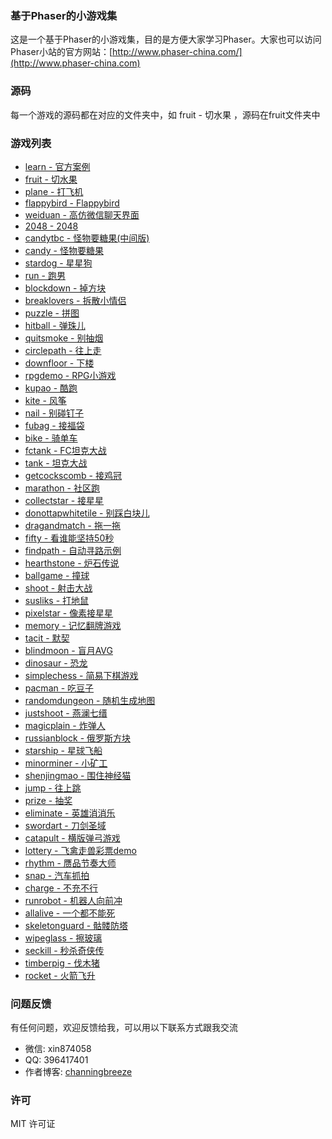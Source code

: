 ### 基于Phaser的小游戏集
这是一个基于Phaser的小游戏集，目的是方便大家学习Phaser。大家也可以访问Phaser小站的官方网站：[http://www.phaser-china.com/](http://www.phaser-china.com) 

### 源码
每一个游戏的源码都在对应的文件夹中，如 fruit - 切水果 ，源码在fruit文件夹中

### 游戏列表
* [learn - 官方案例](http://game.webxinxin.com/learn/exam8.html)
* [fruit - 切水果](http://game.webxinxin.com/fruit/)
* [plane - 打飞机](http://game.webxinxin.com/plane/)
* [flappybird - Flappybird](http://game.webxinxin.com/flappybird/)
* [weiduan - 高仿微信聊天界面](http://game.webxinxin.com/?game=weiduan&id=1)
* [2048 - 2048](http://game.webxinxin.com/2048)
* [candytbc - 怪物要糖果(中间版)](http://game.webxinxin.com/candytbc)
* [candy - 怪物要糖果](http://game.webxinxin.com/candy)
* [stardog - 星星狗](http://game.webxinxin.com/stardog)
* [run - 跑男](http://game.webxinxin.com/run)
* [blockdown - 掉方块](http://game.webxinxin.com/blockdown)
* [breaklovers - 拆散小情侣](http://game.webxinxin.com/breaklovers)
* [puzzle - 拼图](http://game.webxinxin.com/puzzle)
* [hitball - 弹珠儿](http://game.webxinxin.com/hitball)
* [quitsmoke - 别抽烟](http://game.webxinxin.com/quitsmoke)
* [circlepath - 往上走](http://game.webxinxin.com/circlepath)
* [downfloor - 下楼](http://game.webxinxin.com/downfloor)
* [rpgdemo - RPG小游戏](http://game.webxinxin.com/rpgdemo)
* [kupao - 酷跑](http://game.webxinxin.com/kupao)
* [kite - 风筝](http://game.webxinxin.com/kite)
* [nail - 别碰钉子](http://game.webxinxin.com/nail)
* [fubag - 接福袋](http://game.webxinxin.com/fubag)
* [bike - 骑单车](http://game.webxinxin.com/bike)
* [fctank - FC坦克大战](http://game.webxinxin.com/fctank)
* [tank - 坦克大战](http://game.webxinxin.com/tank)
* [getcockscomb - 接鸡冠](http://game.webxinxin.com/getcockscomb)
* [marathon - 社区跑](http://game.webxinxin.com/marathon)
* [collectstar - 接星星](http://game.webxinxin.com/collectstar)
* [donottapwhitetile - 别踩白块儿](http://game.webxinxin.com/donottapwhitetile)
* [dragandmatch - 拖一拖](http://game.webxinxin.com/dragandmatch)
* [fifty - 看谁能坚持50秒](http://game.webxinxin.com/fifty)
* [findpath - 自动寻路示例](http://game.webxinxin.com/findpath)
* [hearthstone - 炉石传说](http://game.webxinxin.com/hearthstone)
* [ballgame - 撞球](http://game.webxinxin.com/ballgame)
* [shoot - 射击大战](http://game.webxinxin.com/shoot)
* [susliks - 打地鼠](http://game.webxinxin.com/susliks)
* [pixelstar - 像素接星星](http://game.webxinxin.com/pixelstar)
* [memory - 记忆翻牌游戏](http://game.webxinxin.com/memory)
* [tacit - 默契](http://game.webxinxin.com/tacit)
* [blindmoon - 盲月AVG](http://game.webxinxin.com/blindmoon)
* [dinosaur - 恐龙](http://game.webxinxin.com/dinosaur)
* [simplechess - 简易下棋游戏](http://game.webxinxin.com/simplechess)
* [pacman - 吃豆子](http://game.webxinxin.com/pacman)
* [randomdungeon - 随机生成地图](http://game.webxinxin.com/randomdungeon)
* [justshoot - 燕澜七缙](http://game.webxinxin.com/justshoot)
* [magicplain - 炸弹人](http://game.webxinxin.com/magicplain)
* [russianblock - 俄罗斯方块](http://game.webxinxin.com/russianblock)
* [starship - 星球飞船](http://game.webxinxin.com/starship)
* [minorminer - 小矿工](http://game.webxinxin.com/minorminer)
* [shenjingmao - 围住神经猫](http://game.webxinxin.com/shenjingmao)
* [jump - 往上跳](http://game.webxinxin.com/jump)
* [prize - 抽奖](http://game.webxinxin.com/prize)
* [eliminate - 英雄消消乐](http://game.webxinxin.com/eliminate)
* [swordart - 刀剑圣域](http://game.webxinxin.com/swordart)
* [catapult - 横版弹弓游戏](http://game.webxinxin.com/catapult)
* [lottery - 飞禽走兽彩票demo](http://game.webxinxin.com/lottery)
* [rhythm - 赝品节奏大师](http://game.webxinxin.com/rhythm)
* [snap - 汽车抓拍](http://game.webxinxin.com/snap)
* [charge - 不充不行](http://game.webxinxin.com/charge)
* [runrobot - 机器人向前冲](http://game.webxinxin.com/runrobot)
* [allalive - 一个都不能死](http://game.webxinxin.com/allalive)
* [skeletonguard - 骷髅防塔](http://game.webxinxin.com/skeletonguard)
* [wipeglass - 擦玻璃](http://game.webxinxin.com/wipeglass)
* [seckill - 秒杀奇侠传](http://game.webxinxin.com/seckill)
* [timberpig - 伐木猪](http://game.webxinxin.com/timberpig)
* [rocket - 火箭飞升](http://game.webxinxin.com/rocket)

### 问题反馈
有任何问题，欢迎反馈给我，可以用以下联系方式跟我交流

* 微信: xin874058
* QQ: 396417401
* 作者博客: [channingbreeze](http://www.channingbreeze.com/)

### 许可
MIT 许可证


